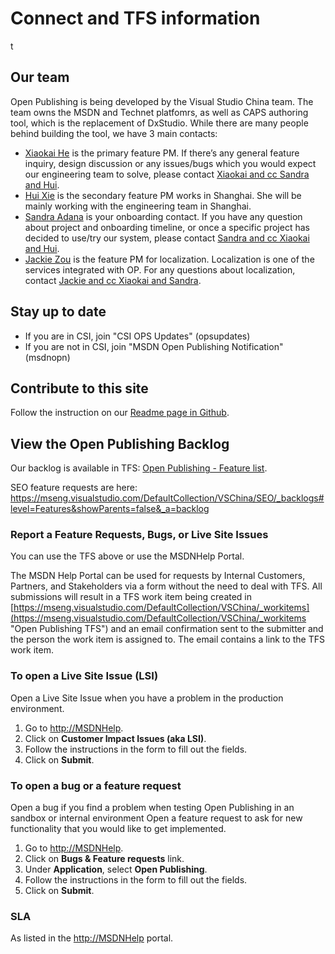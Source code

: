 # Connect and TFS information #
t
## Our team ##
Open Publishing is being developed by the Visual Studio China team. The team owns the MSDN and Technet platfomrs, as well as CAPS authoring tool, which is the replacement of DxStudio.
While there are many people behind building the tool, we have 3 main contacts:

- [Xiaokai He](mailto:hxiao) is the primary feature PM. If there’s any general feature inquiry, design discussion or any issues/bugs which you would expect our engineering team to solve, please contact [Xiaokai and cc Sandra and Hui](mailto:hxiao?cc=saldana;huxie).
- [Hui Xie](mailto:huxie) is the secondary feature PM works in Shanghai. She will be mainly working with the engineering team in Shanghai.
- [Sandra Adana](mailto:saldana) is your onboarding contact. If you have any question about project and onboarding timeline, or once a specific project has decided to use/try our system, please contact [Sandra and cc Xiaokai and Hui](mailto:saldana?cc=hxiao;huxie). 
- [Jackie Zou](mailto:jackzo) is the feature PM for localization. Localization is one of the services integrated with OP. For any questions about localization, contact [Jackie and cc Xiaokai and Sandra](mailto:jackzo?cc=hxiao;saldana). 

## Stay up to date ##
- If you are in CSI, join "CSI OPS Updates" (opsupdates)
- If you are not in CSI, join "MSDN Open Publishing Notification" (msdnopn) 

## Contribute to this site ##

Follow the instruction on our [Readme page in Github](https://github.com/Microsoft/openpublishing-docs/blob/master/README.md).

## View the Open Publishing Backlog #

Our backlog is available in TFS: [Open Publishing - Feature list](https://mseng.visualstudio.com/web/qr.aspx?puri=vstfs%3a%2f%2f%2fClassification%2fTeamProject%2fdfe297d9-5f61-4d42-b4bb-03f8b8646944&path=VSChina%2fShared+Queries%2fVSOpenPublishing%2fOpen+Publishing+-+Feature+list).

SEO feature requests are here: https://mseng.visualstudio.com/DefaultCollection/VSChina/SEO/_backlogs#level=Features&showParents=false&_a=backlog

### Report a Feature Requests, Bugs, or Live Site Issues ###
You can use the TFS above or use the MSDNHelp Portal. 

The MSDN Help Portal can be used for requests by Internal Customers, Partners, and Stakeholders via a form without the need to deal with TFS. All submissions will result in a TFS work item being created in [https://mseng.visualstudio.com/DefaultCollection/VSChina/_workitems](https://mseng.visualstudio.com/DefaultCollection/VSChina/_workitems "Open Publishing TFS") and an email confirmation sent to the submitter and the person the work item is assigned to. The email contains a link to the TFS work item. 

### To open a Live Site Issue (LSI) ##
Open a Live Site Issue when you have a problem in the production environment.

1. 	Go to [http://MSDNHelp](http://MSDNHelp).
2. 	Click on **Customer Impact Issues (aka LSI)**.
3. 	Follow the instructions in the form to fill out the fields.
4. 	Click on **Submit**.
	 
### To open a bug or a feature request ##
Open a bug if you find a problem when testing Open Publishing in an sandbox or internal environment
Open a feature request to ask for new functionality that you would like to get implemented.
	
1. Go to [http://MSDNHelp](http://MSDNHelp).
2. Click on **Bugs & Feature requests** link.
3. Under **Application**, select **Open Publishing**.
4. Follow the instructions in the form to fill out the fields.
5. Click on **Submit**.
	
### SLA ##
As listed in the [http://MSDNHelp](http://MSDNHelp) portal.
 
